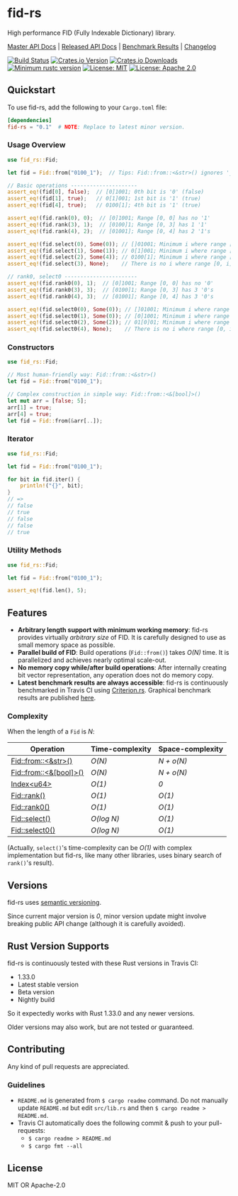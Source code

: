 # fid-rs

High performance FID (Fully Indexable Dictionary) library.

[Master API Docs](https://laysakura.github.io/fid-rs/fid_rs/)
|
[Released API Docs](https://docs.rs/crate/fid-rs)
|
[Benchmark Results](https://laysakura.github.io/fid-rs/criterion/report/)
|
[Changelog](https://github.com/laysakura/fid-rs/blob/master/CHANGELOG.md)

[![Build Status](https://travis-ci.com/laysakura/fid-rs.svg?branch=master)](https://travis-ci.com/laysakura/fid-rs)
[![Crates.io Version](https://img.shields.io/crates/v/fid-rs.svg)](https://crates.io/crates/fid-rs)
[![Crates.io Downloads](https://img.shields.io/crates/d/fid-rs.svg)](https://crates.io/crates/fid-rs)
[![Minimum rustc version](https://img.shields.io/badge/rustc-1.33+-lightgray.svg)](https://github.com/laysakura/fid-rs#rust-version-supports)
[![License: MIT](https://img.shields.io/badge/license-MIT-blue.svg)](https://github.com/laysakura/fid-rs/blob/master/LICENSE-MIT)
[![License: Apache 2.0](https://img.shields.io/badge/license-Apache_2.0-blue.svg)](https://github.com/laysakura/fid-rs/blob/master/LICENSE-APACHE)

## Quickstart

To use fid-rs, add the following to your `Cargo.toml` file:

```toml
[dependencies]
fid-rs = "0.1"  # NOTE: Replace to latest minor version.
```

### Usage Overview

```rust
use fid_rs::Fid;

let fid = Fid::from("0100_1");  // Tips: Fid::from::<&str>() ignores '_'.

// Basic operations ---------------------
assert_eq!(fid[0], false);  // [0]1001; 0th bit is '0' (false)
assert_eq!(fid[1], true);   // 0[1]001; 1st bit is '1' (true)
assert_eq!(fid[4], true);   // 0100[1]; 4th bit is '1' (true)

assert_eq!(fid.rank(0), 0);  // [0]1001; Range [0, 0] has no '1'
assert_eq!(fid.rank(3), 1);  // [0100]1; Range [0, 3] has 1 '1'
assert_eq!(fid.rank(4), 2);  // [01001]; Range [0, 4] has 2 '1's

assert_eq!(fid.select(0), Some(0)); // []01001; Minimum i where range [0, i] has 0 '1's is i=0
assert_eq!(fid.select(1), Some(1)); // 0[1]001; Minimum i where range [0, i] has 1 '1's is i=1
assert_eq!(fid.select(2), Some(4)); // 0100[1]; Minimum i where range [0, i] has 2 '1's is i=4
assert_eq!(fid.select(3), None);    // There is no i where range [0, i] has 3 '1's

// rank0, select0 -----------------------
assert_eq!(fid.rank0(0), 1);  // [0]1001; Range [0, 0] has no '0'
assert_eq!(fid.rank0(3), 3);  // [0100]1; Range [0, 3] has 3 '0's
assert_eq!(fid.rank0(4), 3);  // [01001]; Range [0, 4] has 3 '0's

assert_eq!(fid.select0(0), Some(0)); // []01001; Minimum i where range [0, i] has 0 '0's is i=0
assert_eq!(fid.select0(1), Some(0)); // [0]1001; Minimum i where range [0, i] has 1 '0's is i=0
assert_eq!(fid.select0(2), Some(2)); // 01[0]01; Minimum i where range [0, i] has 2 '0's is i=2
assert_eq!(fid.select0(4), None);    // There is no i where range [0, i] has 4 '0's
```

### Constructors

```rust
use fid_rs::Fid;

// Most human-friendly way: Fid::from::<&str>()
let fid = Fid::from("0100_1");

// Complex construction in simple way: Fid::from::<&[bool]>()
let mut arr = [false; 5];
arr[1] = true;
arr[4] = true;
let fid = Fid::from(&arr[..]);
```

### Iterator

```rust
use fid_rs::Fid;

let fid = Fid::from("0100_1");

for bit in fid.iter() {
    println!("{}", bit);
}
// =>
// false
// true
// false
// false
// true
```

### Utility Methods

```rust
use fid_rs::Fid;

let fid = Fid::from("0100_1");

assert_eq!(fid.len(), 5);
```

## Features

- **Arbitrary length support with minimum working memory**: fid-rs provides virtually _arbitrary size_ of FID. It is carefully designed to use as small memory space as possible.
- **Parallel build of FID**: Build operations (`Fid::from()`) takes _O(N)_ time. It is parallelized and achieves nearly optimal scale-out.
- **No memory copy while/after build operations**: After internally creating bit vector representation, any operation does not do memory copy.
- **Latest benchmark results are always accessible**: fid-rs is continuously benchmarked in Travis CI using [Criterion.rs](https://crates.io/crates/criterion). Graphical benchmark results are published [here](https://laysakura.github.io/fid-rs/criterion/report/).

### Complexity

When the length of a `Fid` is _N_:

| Operation | Time-complexity | Space-complexity |
|-----------|-----------------|------------------|
| [Fid::from::<&str>()](https://laysakura.github.io/fid-rs/fid_rs/fid/struct.Fid.html#implementations) | _O(N)_ | _N + o(N)_ |
| [Fid::from::<&[bool]>()](https://laysakura.github.io/fid-rs/fid_rs/fid/struct.Fid.html#implementations) | _O(N)_ | _N + o(N)_ |
| [Index&lt;u64&gt;](https://laysakura.github.io/fid-rs/fid_rs/fid/struct.Fid.html#impl-Index<u64>) | _O(1)_ | _0_ |
| [Fid::rank()](https://laysakura.github.io/fid-rs/fid_rs/fid/struct.Fid.html#method.rank) | _O(1)_ | _O(1)_ |
| [Fid::rank0()](https://laysakura.github.io/fid-rs/fid_rs/fid/struct.Fid.html#method.rank0) | _O(1)_ | _O(1)_ |
| [Fid::select()](https://laysakura.github.io/fid-rs/fid_rs/fid/struct.Fid.html#method.select) | _O(log N)_ | _O(1)_ |
| [Fid::select0()](https://laysakura.github.io/fid-rs/fid_rs/fid/struct.Fid.html#method.select0) | _O(log N)_ | _O(1)_ |

(Actually, `select()`'s time-complexity can be _O(1)_ with complex implementation but fid-rs, like many other libraries, uses binary search of `rank()`'s result).

## Versions
fid-rs uses [semantic versioning](http://semver.org/spec/v2.0.0.html).

Since current major version is _0_, minor version update might involve breaking public API change (although it is carefully avoided).

## Rust Version Supports

fid-rs is continuously tested with these Rust versions in Travis CI:

- 1.33.0
- Latest stable version
- Beta version
- Nightly build

So it expectedly works with Rust 1.33.0 and any newer versions.

Older versions may also work, but are not tested or guaranteed.

## Contributing

Any kind of pull requests are appreciated.

### Guidelines

- `README.md` is generated from `$ cargo readme` command. Do not manually update `README.md` but edit `src/lib.rs` and then `$ cargo readme > README.md`.
- Travis CI automatically does the following commit & push to your pull-requests:
    - `$ cargo readme > README.md`
    - `$ cargo fmt --all`

## License

MIT OR Apache-2.0
